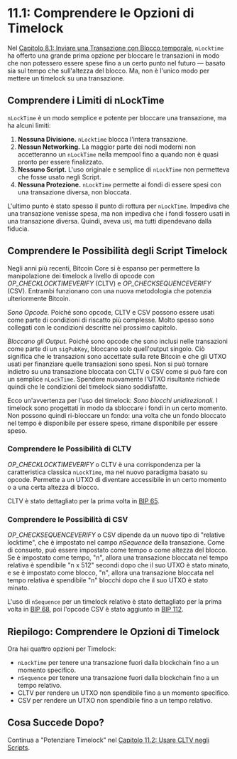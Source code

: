 # 11.1: Comprendere le Opzioni di Timelock

Nel [Capitolo 8.1: Inviare una Transazione con Blocco temporale](08_1_Inviare_una_Transazione_con_Blocco_temporale.md), `nLocktime` ha offerto una grande prima opzione per bloccare le transazioni in modo che non potessero essere spese fino a un certo punto nel futuro — basato sia sul tempo che sull'altezza del blocco. Ma, non è l'unico modo per mettere un timelock su una transazione.

## Comprendere i Limiti di nLockTime

`nLockTime` è un modo semplice e potente per bloccare una transazione, ma ha alcuni limiti:

1. **Nessuna Divisione.** `nLocktime` blocca l'intera transazione.
2. **Nessun Networking.** La maggior parte dei nodi moderni non accetteranno un `nLockTime` nella mempool fino a quando non è quasi pronto per essere finalizzato.
3. **Nessuno Script.** L'uso originale e semplice di `nLockTime` non permetteva che fosse usato negli Script.
4. **Nessuna Protezione.** `nLockTime` permette ai fondi di essere spesi con una transazione diversa, non bloccata.

L'ultimo punto è stato spesso il punto di rottura per `nLockTime`. Impediva che una transazione venisse spesa, ma non impediva che i fondi fossero usati in una transazione diversa. Quindi, aveva usi, ma tutti dipendevano dalla fiducia.

## Comprendere le Possibilità degli Script Timelock

Negli anni più recenti, Bitcoin Core si è espanso per permettere la manipolazione dei timelock a livello di opcode con _OP_CHECKLOCKTIMEVERIFY_ (CLTV) e _OP_CHECKSEQUENCEVERIFY_ (CSV). Entrambi funzionano con una nuova metodologia che potenzia ulteriormente Bitcoin.

_Sono Opcode._ Poiché sono opcode, CLTV e CSV possono essere usati come parte di condizioni di riscatto più complesse. Molto spesso sono collegati con le condizioni descritte nel prossimo capitolo.

_Bloccano gli Output._ Poiché sono opcode che sono inclusi nelle transazioni come parte di un `sigPubKey`, bloccano solo quell'output singolo. Ciò significa che le transazioni sono accettate sulla rete Bitcoin e che gli UTXO usati per finanziare quelle transazioni sono spesi. Non si può tornare indietro su una transazione bloccata con CLTV o CSV come si può fare con un semplice `nLockTime`. Spendere nuovamente l'UTXO risultante richiede quindi che le condizioni del timelock siano soddisfatte.

Ecco un'avvertenza per l'uso dei timelock: _Sono blocchi unidirezionali._ I timelock sono progettati in modo da sbloccare i fondi in un certo momento. Non possono quindi ri-bloccare un fondo: una volta che un fondo bloccato nel tempo è disponibile per essere speso, rimane disponibile per essere speso.

### Comprendere le Possibilità di CLTV

_OP_CHECKLOCKTIMEVERIFY_ o CLTV è una corrispondenza per la caratteristica classica `nLockTime`, ma nel nuovo paradigma basato su opcode. Permette a un UTXO di diventare accessibile in un certo momento o a una certa altezza di blocco.

CLTV è stato dettagliato per la prima volta in [BIP 65](https://github.com/bitcoin/bips/blob/master/bip-0065.mediawiki).

### Comprendere le Possibilità di CSV

_OP_CHECKSEQUENCEVERIFY_ o CSV dipende da un nuovo tipo di "relative locktime", che è impostato nel campo _nSequence_ della transazione. Come di consueto, può essere impostato come tempo o come altezza del blocco. Se è impostato come tempo, "n", allora una transazione bloccata nel tempo relativa è spendibile "n x 512" secondi dopo che il suo UTXO è stato minato, e se è impostato come blocco, "n", allora una transazione bloccata nel tempo relativa è spendibile "n" blocchi dopo che il suo UTXO è stato minato.

L'uso di `nSequence` per un timelock relativo è stato dettagliato per la prima volta in [BIP 68](https://github.com/bitcoin/bips/blob/master/bip-0068.mediawiki), poi l'opcode CSV è stato aggiunto in [BIP 112](https://github.com/bitcoin/bips/blob/master/bip-0112.mediawiki).

## Riepilogo: Comprendere le Opzioni di Timelock

Ora hai quattro opzioni per Timelock:

* `nLockTime` per tenere una transazione fuori dalla blockchain fino a un momento specifico.
* `nSequence` per tenere una transazione fuori dalla blockchain fino a un tempo relativo.
* CLTV per rendere un UTXO non spendibile fino a un momento specifico.
* CSV per rendere un UTXO non spendibile fino a un tempo relativo.

## Cosa Succede Dopo?

Continua a "Potenziare Timelock" nel [Capitolo 11.2: Usare CLTV negli Scripts](11_2_Usare_CLTV_negli_Scripts.md).
